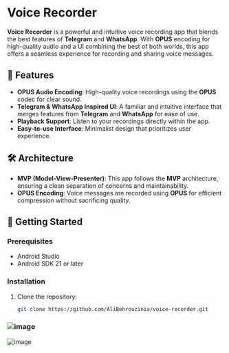 # Voice Recorder

**Voice Recorder** is a powerful and intuitive voice recording app that blends the best features of **Telegram** and **WhatsApp**. With **OPUS** encoding for high-quality audio and a UI combining the best of both worlds, this app offers a seamless experience for recording and sharing voice messages.

## 🎤 Features
- **OPUS Audio Encoding**: High-quality voice recordings using the **OPUS** codec for clear sound.
- **Telegram & WhatsApp Inspired UI**: A familiar and intuitive interface that merges features from **Telegram** and **WhatsApp** for ease of use.
- **Playback Support**: Listen to your recordings directly within the app.
- **Easy-to-use Interface**: Minimalist design that prioritizes user experience.

## 🛠️ Architecture
- **MVP (Model-View-Presenter)**: This app follows the **MVP** architecture, ensuring a clean separation of concerns and maintainability.
- **OPUS Encoding**: Voice messages are recorded using **OPUS** for efficient compression without sacrificing quality.
  
## 🚀 Getting Started

### Prerequisites
- Android Studio
- Android SDK 21 or later

### Installation
1. Clone the repository:
   ```bash
   git clone https://github.com/AliBehrouzinia/voice-recorder.git


### ![image](https://user-images.githubusercontent.com/47349044/98267896-2243da80-1fa1-11eb-8d83-78c0146ff80c.jpg)
![image](https://user-images.githubusercontent.com/47349044/98267881-1f48ea00-1fa1-11eb-939f-e7a5edd2a300.jpg)
